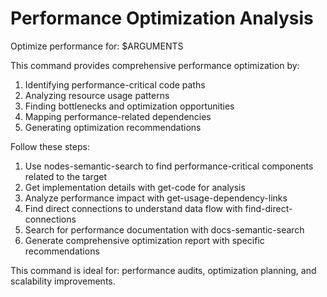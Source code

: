 # Performance Optimization Analysis
Optimize performance for: $ARGUMENTS

This command provides comprehensive performance optimization by:
1. Identifying performance-critical code paths
2. Analyzing resource usage patterns
3. Finding bottlenecks and optimization opportunities
4. Mapping performance-related dependencies
5. Generating optimization recommendations

Follow these steps:
1. Use nodes-semantic-search to find performance-critical components related to the target
2. Get implementation details with get-code for analysis
3. Analyze performance impact with get-usage-dependency-links
4. Find direct connections to understand data flow with find-direct-connections
5. Search for performance documentation with docs-semantic-search
6. Generate comprehensive optimization report with specific recommendations

This command is ideal for: performance audits, optimization planning, and scalability improvements.